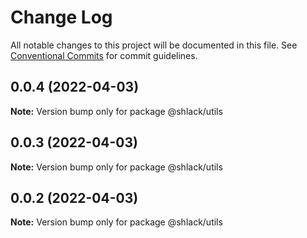 # Change Log

All notable changes to this project will be documented in this file.
See [Conventional Commits](https://conventionalcommits.org) for commit guidelines.

## 0.0.4 (2022-04-03)

**Note:** Version bump only for package @shlack/utils





## 0.0.3 (2022-04-03)

**Note:** Version bump only for package @shlack/utils





## 0.0.2 (2022-04-03)

**Note:** Version bump only for package @shlack/utils
